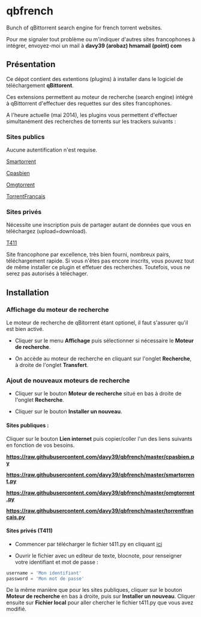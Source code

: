 qbfrench
=======
Bunch of qBittorrent search engine for french torrent websites.

Pour me signaler tout problème ou m'indiquer d'autres sites francophones à intégrer, envoyez-moi un mail à **davy39 (arobaz) hmamail (point) com**


Présentation
----------

Ce dépot contient des extentions (plugins) à installer dans le logiciel de téléchargement **qBittorent**.

Ces extensions permettent au moteur de recherche (search engine) intégré à qBittorrent d'effectuer des requettes sur des sites francophones.

A l'heure actuelle (mai 2014), les plugins vous permettent d'effectuer simultanément des recherches de torrents sur les trackers suivants :

### Sites publics 
Aucune autentification n'est requise.

   [Smartorrent](http://www.smartorrent.com)

   [Cpasbien](http://www.cpasbien.pe)

   [Omgtorrent](http://www.omgtorrent.com)

   [TorrentFrancais](http://www.torrentfrancais.com)


### Sites privés 
Nécessite une inscription puis de partager autant de données que vous en téléchargez (upload=download).

   [T411](http://www.t411.me)

Site francophone par excellence, très bien fourni, nombreux pairs, téléchargement rapide.
Si vous n'êtes pas encore inscrits, vous pouvez tout de même installer ce plugin et effetuer des recherches. 
Toutefois, vous ne serez pas autorisés à téléchager.


Installation
-----------

### Affichage du moteur de recherche

Le moteur de recherche de qBitorrent étant optionel, il faut s'assurer qu'il est bien activé.

- Cliquer sur le menu **Affichage** puis sélectionner si nécessaire le **Moteur de recherche**.

- On accède au moteur de recherche en cliquant sur l'onglet **Recherche**, à droite de l'onglet **Transfert**.

### Ajout de nouveaux moteurs de recherche

- Cliquer sur le bouton **Moteur de recherche** situé en bas à droite de l'onglet **Recherche**.

- Cliquer sur le bouton **Installer un nouveau**.


#### Sites publiques :

Cliquer sur le bouton **Lien internet** puis copier/coller l'un des liens suivants en fonction de vos besoins.

**https://raw.githubusercontent.com/davy39/qbfrench/master/cpasbien.py**

**https://raw.githubusercontent.com/davy39/qbfrench/master/smartorrent.py**

**https://raw.githubusercontent.com/davy39/qbfrench/master/omgtorrent.py**

**https://raw.githubusercontent.com/davy39/qbfrench/master/torrentfrancais.py**


#### Sites privés (T411)

- Commencer par télécharger le fichier t411.py en cliquant [ici](https://raw.githubusercontent.com/davy39/qbfrench/master/t411.py)

- Ouvrir le fichier avec un editeur de texte, blocnote, pour renseigner votre identifiant et mot de passe :

```python                                            
username = 'Mon identifiant'                 
password = 'Mon mot de passe'                
```

De la même manière que pour les sites publiques, cliquer sur le bouton **Moteur de recherche** en bas à droite, puis sur **Installer un nouveau**.
Cliquer ensuite sur **Fichier local** pour aller chercher le fichier t411.py que vous avez modifié.
